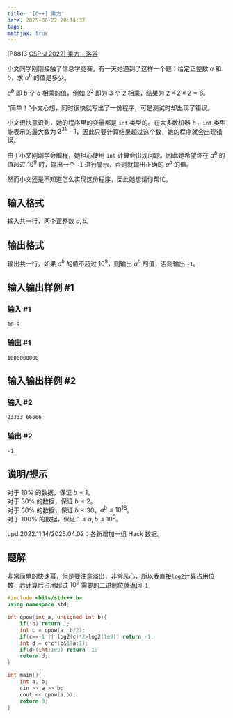 ```yaml
---
title: '[C++] 乘方'
date: 2025-06-22 20:14:37
tags:
mathjax: true
---
```


[P8813 [CSP-J 2022\] 乘方 - 洛谷](https://www.luogu.com.cn/problem/P8813)

小文同学刚刚接触了信息学竞赛，有一天她遇到了这样一个题：给定正整数 $a$ 和 $b$，求 $a^b$ 的值是多少。

$a^b$ 即 $b$ 个 $a$ 相乘的值，例如 $2^3$ 即为 $3$ 个 $2$ 相乘，结果为 $2 \times 2 \times 2 = 8$。

“简单！”小文心想，同时很快就写出了一份程序，可是测试时却出现了错误。

小文很快意识到，她的程序里的变量都是 `int` 类型的。在大多数机器上，`int` 类型能表示的最大数为 $2^{31} - 1$，因此只要计算结果超过这个数，她的程序就会出现错误。

由于小文刚刚学会编程，她担心使用 `int` 计算会出现问题。因此她希望你在 $a^b$ 的值超过 ${10}^9$ 时，输出一个 `-1` 进行警示，否则就输出正确的 $a^b$ 的值。

然而小文还是不知道怎么实现这份程序，因此她想请你帮忙。

<!--More-->

## 输入格式

输入共一行，两个正整数 $a, b$。

## 输出格式

输出共一行，如果 $a^b$ 的值不超过 ${10}^9$，则输出 $a^b$ 的值，否则输出 `-1`。

## 输入输出样例 #1

### 输入 #1

```
10 9
```

### 输出 #1

```
1000000000
```

## 输入输出样例 #2

### 输入 #2

```
23333 66666
```

### 输出 #2

```
-1
```

## 说明/提示

对于 $10 \%$ 的数据，保证 $b = 1$。  
对于 $30 \%$ 的数据，保证 $b \le 2$。  
对于 $60 \%$ 的数据，保证 $b \le 30$，$a^b \le {10}^{18}$。  
对于 $100 \%$ 的数据，保证 $1 \le a, b \le {10}^9$。

$\text{upd 2022.11.14/2025.04.02}$：各新增加一组 $\text{Hack}$ 数据。

## 题解

非常简单的快速幂，但是要注意溢出，非常恶心，所以我直接`log2`计算占用位数，若计算后占用超过 $10^9$ 需要的二进制位就返回`-1`

```cpp
#include <bits/stdc++.h>
using namespace std;

int qpow(int a, unsigned int b){
	if(!b) return 1;
	int c = qpow(a, b/2);
	if(c==-1 || log2(c)*2>log2(1e9)) return -1;
	int d = c*c*(b&1?a:1);
	if(d>(int)1e9) return -1;
	return d;
}

int main(){
	int a, b;
	cin >> a >> b;
	cout << qpow(a,b);
	return 0;
}
```

